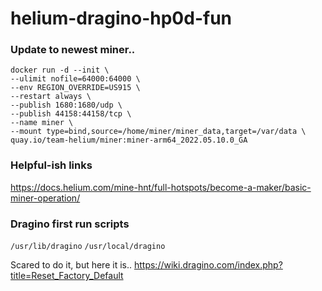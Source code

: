 # helium-dragino-hp0d-fun

### Update to newest miner..
```docker stop miner && docker rm miner
docker run -d --init \
--ulimit nofile=64000:64000 \
--env REGION_OVERRIDE=US915 \
--restart always \
--publish 1680:1680/udp \
--publish 44158:44158/tcp \
--name miner \
--mount type=bind,source=/home/miner/miner_data,target=/var/data \
quay.io/team-helium/miner:miner-arm64_2022.05.10.0_GA
```

### Helpful-ish links
https://docs.helium.com/mine-hnt/full-hotspots/become-a-maker/basic-miner-operation/

### Dragino first run scripts
`/usr/lib/dragino`
`/usr/local/dragino`


Scared to do it, but here it is..
https://wiki.dragino.com/index.php?title=Reset_Factory_Default
